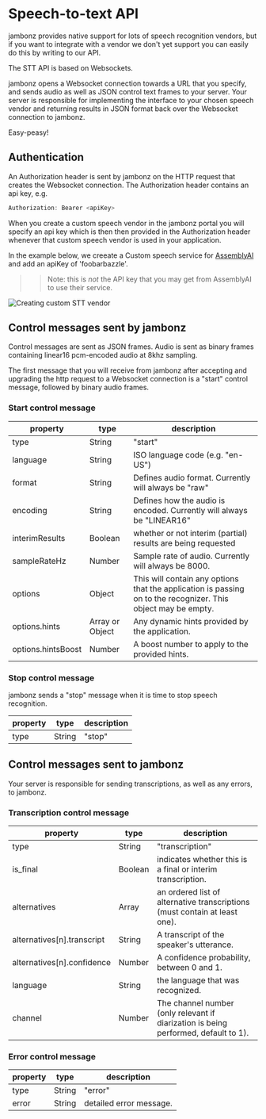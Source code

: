 # Speech-to-text API

jambonz provides native support for lots of speech recognition vendors, but if you want to integrate with a vendor we don't yet support you can easily do this by writing to our API.  

The STT API is based on Websockets.  

jambonz opens a Websocket connection towards a URL that you specify, and sends audio as well as JSON control text frames to your server.  Your server is responsible for implementing the interface to your chosen speech vendor and returning results in JSON format back over the Websocket connection to jambonz.  

Easy-peasy!

## Authentication

An Authorization header is sent by jambonz on the HTTP request that creates the Websocket connection.  The Authorization header contains an api key, e.g.

```js
Authorization: Bearer <apiKey>
```

When you create a custom speech vendor in the jambonz portal you will specify an api key which is then then provided in the Authorization header whenever that custom speech vendor is used in your application.

In the example below, we creeate a Custom speech service for [AssemblyAI](https://www.assemblyai.com/docs) and add an apiKey of 'foobarbazzle'.

>> Note: this is *not* the API key that you may get from AssemblyAI to use their service.

![Creating custom STT vendor](/images/creating-custom-stt-vendor.png)

## Control messages sent by jambonz

Control messages are sent as JSON frames.  Audio is sent as binary frames containing linear16 pcm-encoded audio at 8khz sampling.  

The first message that you will receive from jambonz after accepting and upgrading the http request to a Websocket connection is a "start" control message, followed by binary audio frames.

### Start control message

| property | type | description  |
| ---------|-------------| -----|
| type | String | "start" |
| language | String | ISO language code (e.g. "en-US") |
| format | String | Defines audio format.  Currently will always be "raw" |
| encoding | String | Defines how the audio is encoded.  Currently will always be "LINEAR16" |
| interimResults | Boolean | whether or not interim (partial) results are being requested |
| sampleRateHz | Number | Sample rate of audio.  Currently will always be 8000. |
| options | Object | This will contain any options that the application is passing on to the recognizer. This object may be empty. |
| options.hints | Array or Object | Any dynamic hints provided by the application. |
| options.hintsBoost | Number | A boost number to apply to the provided hints. |

### Stop control message

jambonz sends a "stop" message when it is time to stop speech recognition.  

| property | type | description  |
| ---------|-------------| -----|
| type | String | "stop" |

## Control messages sent to jambonz

Your server is responsible for sending transcriptions, as well as any errors, to jambonz.

### Transcription control message

| property | type | description  |
| ---------|-------------| -----|
| type | String | "transcription" |
| is_final | Boolean | indicates whether this is a final or interim transcription. |
| alternatives | Array | an ordered list of alternative transcriptions (must contain at least one). |
| alternatives[n].transcript | String | A transcript of the speaker's utterance. |
| alternatives[n].confidence | Number | A confidence probability, between 0 and 1. |
| language | String | the language that was recognized. |
| channel | Number | The channel number (only relevant if diarization is being performed, default to 1). |

### Error control message

| property | type | description  |
| ---------|-------------| -----|
| type | String | "error" |
| error | String | detailed error message. |



